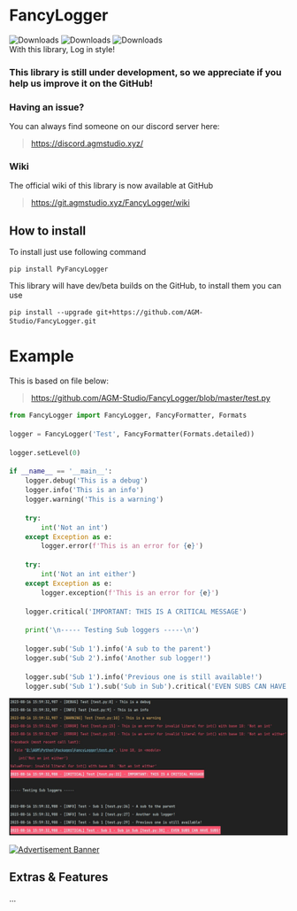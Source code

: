# FancyLogger
![Downloads](https://pepy.tech/badge/pyfancylogger)
![Downloads](https://pepy.tech/badge/pyfancylogger/week)
![Downloads](https://pepy.tech/badge/pyfancylogger/month)  
With this library, Log in style!

### This library is still under development, so we appreciate if you help us improve it on the GitHub!

### Having an issue?
You can always find someone on our discord server here:
> https://discord.agmstudio.xyz/

### Wiki
The official wiki of this library is now available at GitHub
> https://git.agmstudio.xyz/FancyLogger/wiki

## How to install
To install just use following command
```shell
pip install PyFancyLogger
```
This library will have dev/beta builds on the GitHub, to install them you can use

```shell
pip install --upgrade git+https://github.com/AGM-Studio/FancyLogger.git
```

# Example
This is based on file below:
> https://github.com/AGM-Studio/FancyLogger/blob/master/test.py
```python
from FancyLogger import FancyLogger, FancyFormatter, Formats

logger = FancyLogger('Test', FancyFormatter(Formats.detailed))

logger.setLevel(0)

if __name__ == '__main__':
    logger.debug('This is a debug')
    logger.info('This is an info')
    logger.warning('This is a warning')

    try:
        int('Not an int')
    except Exception as e:
        logger.error(f'This is an error for {e}')

    try:
        int('Not an int either')
    except Exception as e:
        logger.exception(f'This is an error for {e}')

    logger.critical('IMPORTANT: THIS IS A CRITICAL MESSAGE')

    print('\n----- Testing Sub loggers -----\n')

    logger.sub('Sub 1').info('A sub to the parent')
    logger.sub('Sub 2').info('Another sub logger!')

    logger.sub('Sub 1').info('Previous one is still available!')
    logger.sub('Sub 1').sub('Sub in Sub').critical('EVEN SUBS CAN HAVE SUBS!')
```
![Result](https://raw.githubusercontent.com/AGM-Studio/FancyLogger/master/Example.jpg)

[![Advertisement Banner](https://2captcha.com/referral-banners/2captcha/08.gif)](https://2captcha.com/?from=19092307)

## Extras & Features
...